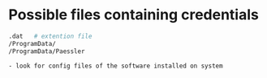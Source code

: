 # Possible files containing credentials
```sh
.dat   # extention file
/ProgramData/
/ProgramData/Paessler

- look for config files of the software installed on system
```
